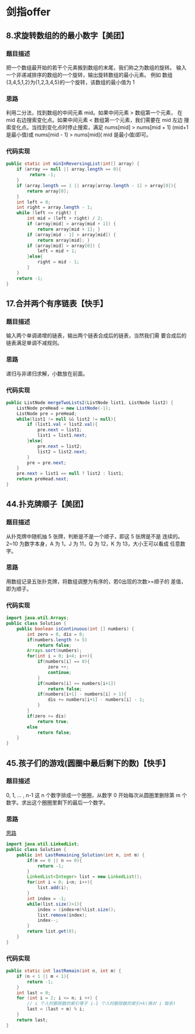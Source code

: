 # 剑指offer

## 8.求旋转数组的的最小数字【美团】
### 题目描述
把一个数组最开始的若干个元素搬到数组的末尾，我们称之为数组的旋转。 输入一个非递减排序的数组的一个旋转，输出旋转数组的最小元素。 例如 数组{3,4,5,1,2}为{1,2,3,4,5}的一个旋转，该数组的最小值为 1
### 思路
利用二分法，找到数组的中间元素 mid。如果中间元素 > 数组第一个元素， 在 mid 右边搜索变化点。如果中间元素 < 数组第一个元素，我们需要在 mid 左边 搜索变化点。当找到变化点时停止搜索，满足 nums[mid] > nums[mid + 1] (mid+1 是最小值)或 nums[mid - 1] > nums[mid]( mid 是最小值)即可。
### 代码实现
```java
public static int minInReversingList(int[] array) { 
    if (array == null || array.length == 0){
         return -1;
    }
    if (array.length == 1 || array[array.length - 1] > array[0]){
        return array[0];
    }
    int left = 0;
    int right = array.length - 1; 
    while (left <= right) {
        int mid = (left + right) / 2;
        if (array[mid] > array[mid + 1]) {
            return array[mid + 1]; }
        if (array[mid - 1] > array[mid]) {
            return array[mid]; }
        if (array[mid] > array[0]) { 
            left = mid + 1;
        }else{
            right = mid - 1;
        }
    }
    return -1; 
}
```

## 17.合并两个有序链表【快手】
### 题目描述
输入两个单调递增的链表，输出两个链表合成后的链表，当然我们需
要合成后的链表满足单调不减规则。
### 思路
递归与非递归求解，小数放在前面。
### 代码实现
```java
public ListNode mergeTwoLists2(ListNode list1, ListNode list2) {
    ListNode preHead = new ListNode(-1);
    ListNode pre = preHead;
    while(list1 != null && list2 != null){
        if (list1.val < list2.val){
            pre.next = list1;
            list1 = list1.next; 
        }else{
            pre.next = list2;
            list2 = list2.next;
        }
        pre = pre.next;
    }
    pre.next = list1 == null ? list2 : list1;
    return preHead.next; 
}
```

## 44.扑克牌顺子【美团】
### 题目描述
从扑克牌中随机抽 5 张牌，判断是不是一个顺子，即这 5 张牌是不是 连续的。2~10 为数字本身，A 为 1，J 为 11，Q 为 12，K 为 13，大小王可以看成 任意数字。
### 思路
用数组记录五张扑克牌，将数组调整为有序的，若0出现的次数>=顺子的 差值，即为顺子。
### 代码实现

```java
import java.util.Arrays;
public class Solution {
    public boolean isContinuous(int [] numbers) {
        int zero = 0, dis = 0;
        if(numbers.length != 5)
            return false;
        Arrays.sort(numbers);
        for(int i = 0; i<4; i++){
            if(numbers[i] == 0){
                zero ++;
                continue;
            }
            if(numbers[i] == numbers[i+1])
                return false;
            if(numbers[i+1] - numbers[i] > 1){
                dis += numbers[i+1] - numbers[i] - 1;
            }
        }
        if(zero >= dis)
            return true;
        else
            return false;
    }
}
```

## 45.孩子们的游戏(圆圈中最后剩下的数)【快手】
### 题目描述
0, 1, … , n-1 这 n 个数字排成一个圈圈，从数字 0 开始每次从圆圏里删除第 m 个数字。求出这个圈圈里剩下的最后一个数字。
### 思路
[思路](https://segmentfault.com/a/1190000015932138)
```Java
import java.util.LinkedList;
public class Solution {
    public int LastRemaining_Solution(int n, int m) {
        if(m == 0 || n == 0){
            return -1;
        }
        LinkedList<Integer> list = new LinkedList();
        for(int i = 0; i<n; i++){
            list.add(i);
        }
        int index = -1;
        while(list.size()>1){
            index = (index+m)%list.size();
            list.remove(index);
            index--;
        }
        return list.get(0);
    }
}
```
### 代码实现
```java
public static int lastRemain(int n, int m) { 
    if (n < 1 || m < 1){
        return -1; 
    }
    int last = 0;
    for (int i = 2; i <= n; i ++) {
        // i 个人时删除数的索引等于 i-1 个人时删除数的索引+k(再对 i 取余)
        last = (last + m) % i; 
    }
    return last; 
}
```

